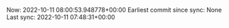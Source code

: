Now: 2022-10-11 08:00:53.948778+00:00 Earliest commit since sync: None Last sync: 2022-10-11 07:48:31+00:00

